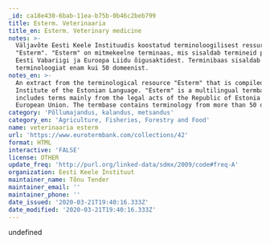 ```yaml
---
_id: ca18e430-6bab-11ea-b75b-0b46c2beb799
title: Esterm. Veterinaaria
title_en: Esterm. Veterinary medicine
notes: >-
  Väljavõte Eesti Keele Instituudis koostatud terminoloogilisest ressursist
  "Esterm". "Esterm" on mitmekeelne terminaas, mis sisaldab termineid peamiselt
  Eesti Vabariigi ja Euroopa Liidu õigusaktidest. Terminibaas sisaldab
  terminoloogiat enam kui 50 domeenist.
notes_en: >-
  An extract from the terminological resource "Esterm" that is compiled in the
  Institute of the Estonian Language. "Esterm" is a multilingual termbase which
  includes terms mainly from the legal acts of the Republic of Estonia and the
  European Union. The termbase contains terminology from more than 50 domains.
category: 'Põllumajandus, kalandus, metsandus'
category_en: 'Agriculture, Fisheries, Forestry and Food'
name: veterinaaria esterm
url: 'https://www.eurotermbank.com/collections/42'
format: HTML
interactive: 'FALSE'
license: OTHER
update_freq: 'http://purl.org/linked-data/sdmx/2009/code#freq-A'
organization: Eesti Keele Instituut
maintainer_name: Tõnu Tender
maintainer_email: ''
maintainer_phone: ''
date_issued: '2020-03-21T19:40:16.333Z'
date_modified: '2020-03-21T19:40:16.333Z'
---
```

undefined
